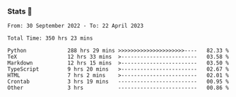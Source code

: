 ### Stats 👋
<!--START_SECTION:waka-->

```text
From: 30 September 2022 - To: 22 April 2023

Total Time: 350 hrs 23 mins

Python             288 hrs 29 mins >>>>>>>>>>>>>>>>>>>>>----   82.33 %
TeX                12 hrs 33 mins  >------------------------   03.58 %
Markdown           12 hrs 15 mins  >------------------------   03.50 %
TypeScript         9 hrs 20 mins   >------------------------   02.67 %
HTML               7 hrs 2 mins    >------------------------   02.01 %
Crontab            3 hrs 19 mins   -------------------------   00.95 %
Other              3 hrs           -------------------------   00.86 %
```

<!--END_SECTION:waka-->

<!--
**buhaytza2005/buhaytza2005** is a ✨ _special_ ✨ repository because its `README.md` (this file) appears on your GitHub profile.

Here are some ideas to get you started:

- 🔭 I’m currently working on ...
- 🌱 I’m currently learning ...
- 👯 I’m looking to collaborate on ...
- 🤔 I’m looking for help with ...
- 💬 Ask me about ...
- 📫 How to reach me: ...
- 😄 Pronouns: ...
- ⚡ Fun fact: ...
-->



